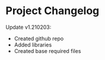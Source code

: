 # Project Changelog
 Update v1.210203:
 <ul>
 	<li>Created github repo</li>
 	<li>Added libraries</li>
 	<li>Created base required files</li>
 </ul>
